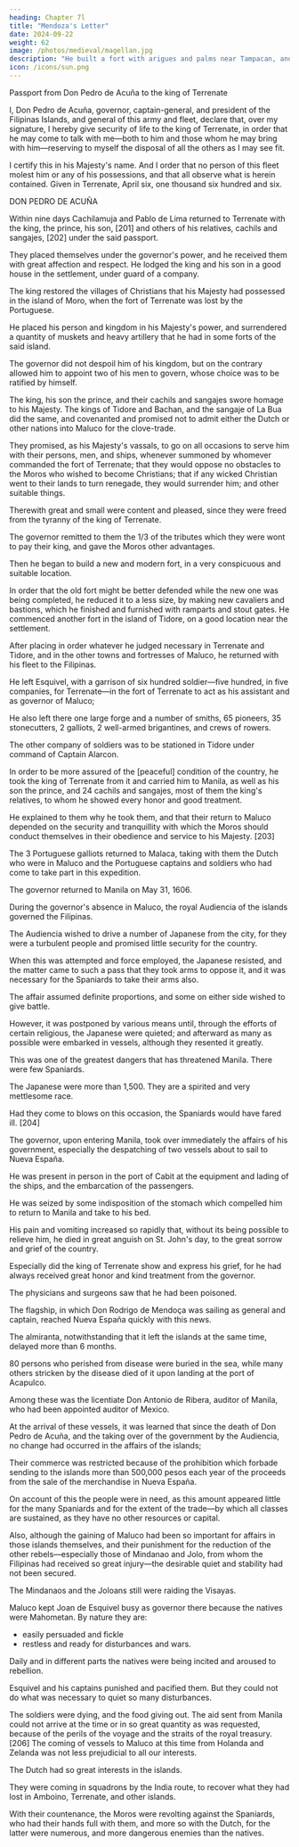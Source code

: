 ```yaml
---
heading: Chapter 7l
title: "Mendoza's Letter"
date: 2024-09-22
weight: 62
image: /photos/medieval/magellan.jpg
description: "He built a fort with arigues and palms near Tampacan, and founded a Spanish settlement which he named Murcia"
icon: /icons/sun.png
---
```




Passport from Don Pedro de Acuña to the king of Terrenate

I, Don Pedro de Acuña, governor, captain-general, and president of the Filipinas Islands, and general of this army and fleet, declare that, over my signature, I hereby give security of life to the king of Terrenate, in order that he may come to talk with me—both to him and those whom he may bring with him—reserving to myself the disposal of all the others as I may see fit. 

I certify this in his Majesty's name. And I order that no person of this fleet molest him or any of his possessions, and that all observe what is herein contained. Given in Terrenate, April six, one thousand six hundred and six.

DON PEDRO DE ACUÑA


Within nine days Cachilamuja and Pablo de Lima returned to Terrenate with the king, the prince, his son, [201] and others of his relatives, cachils and sangajes, [202] under the said passport. 

They placed themselves under the governor's power, and he received them with great affection and respect. He lodged the king and his son in a good house in the settlement, under guard of a company.

The king restored the villages of Christians that his Majesty had possessed in the island of Moro, when the fort of Terrenate was lost by the Portuguese.

He placed his person and kingdom in his Majesty's power, and surrendered a quantity of muskets and heavy artillery that he had in some forts of the said island. 

The governor did not despoil him of his kingdom, but on the contrary allowed him to appoint two of his men to govern, whose choice was to be ratified by himself. 

The king, his son the prince, and their cachils and sangajes swore homage to his Majesty. The kings of Tidore and Bachan, and the sangaje of La Bua did the same, and covenanted and promised not to admit either the Dutch or other nations into Maluco for the clove-trade. 

They promised, as his Majesty's vassals, to go on all occasions to serve him with their persons, men, and ships, whenever summoned by whomever commanded the fort of Terrenate; that they would oppose no obstacles to the Moros who wished to become Christians; that if any wicked Christian went to their lands to turn renegade, they would surrender him; and other suitable things. 

Therewith great and small were content and pleased, since they were freed from the tyranny of the king of Terrenate.

The governor remitted to them the 1/3 of the tributes which they were wont to pay their king, and gave the Moros other advantages. 

Then he began to build a new and modern fort, in a very conspicuous and suitable location.

In order that the old fort might be better defended while the new one was being completed, he reduced it to a less size, by making new cavaliers and bastions, which he finished and furnished with ramparts and stout gates. He commenced another fort in the island of Tidore, on a good location near the settlement. 

After placing in order whatever he judged necessary in Terrenate and Tidore, and in the other towns and fortresses of Maluco, he returned with his fleet to the Filipinas.

He left Esquivel, with a garrison of  six hundred soldier—five hundred, in five companies, for Terrenate—in the fort of Terrenate to act as his assistant and as governor of Maluco; 

He also left there one large forge and a number of smiths, 65 pioneers, 35 stonecutters, 2 galliots, 2 well-armed brigantines, and crews of rowers.

The other company of soldiers was to be stationed in Tidore under command of Captain Alarcon.

 <!-- while ammunition and provisions for one year were left in both forts.  -->

In order to be more assured of the [peaceful] condition of the country, he took the king of Terrenate from it and carried him to Manila, as well as his son the prince, and 24 cachils and sangajes, most of them the king's relatives, to whom he showed every honor and good treatment. 

He explained to them why he took them, and that their return to Maluco depended on the security and tranquillity with which the Moros should conduct themselves in their obedience and service to his Majesty. [203] 

The 3 Portuguese galliots returned to Malaca, taking with them the Dutch who were in Maluco and the Portuguese captains and soldiers who had come to take part in this expedition.

The governor returned to Manila on May 31, 1606. 

<!-- He was received there with acclamations of joy and praise from the city, who gave thanks to God for so happy and prompt result in an undertaking of so great weight and importance. -->

During the governor's absence in Maluco, the royal Audiencia of the islands governed the Filipinas.

The Audiencia wished to drive a number of Japanese from the city, for they were a turbulent people and promised little security for the country. 

When this was attempted and force employed, the Japanese resisted, and the matter came to such a pass that they took arms to oppose it, and it was necessary for the Spaniards to take their arms also.

The affair assumed definite proportions, and some on either side wished to give battle. 

However, it was postponed by various means until, through the efforts of certain religious, the Japanese were quieted; and afterward as many as possible were embarked in vessels, although they resented it greatly.

This was one of the greatest dangers that has threatened Manila. There were few Spaniards.

The Japanese were more than 1,500. They are a spirited and very mettlesome race.

Had they come to blows on this occasion, the Spaniards would have fared ill. [204]

The governor, upon entering Manila, took over immediately the affairs of his government, especially the despatching of two vessels about to sail to Nueva España. 

He was present in person in the port of Cabit at the equipment and lading of the ships, and the embarcation of the passengers.

He was seized by some indisposition of the stomach which compelled him to return to Manila and take to his bed.

His pain and vomiting increased so rapidly that, without its being possible to relieve him, he died in great anguish on St. John's day, to the great sorrow and grief of the country. 


Especially did the king of Terrenate show and express his grief, for he had always received great honor and kind treatment from the governor.

<!-- It was suspected that his death had been violent, because of the severity and the symptoms of his illness.  -->

The physicians and surgeons saw that he had been poisoned.

<!-- having opened his body, declared, from the signs that they found, that , which made his death more regrettable. [205] The Audiencia buried the governor in the monastery of St. Augustine at Manila, with the pomp and ostentation due to his person and offices. Then, again taking charge of the government, the Audiencia despatched the vessels to Nueva España, whence advice was sent to his Majesty of the taking of Maluco and the death of the governor. -->

The flagship, in which Don Rodrigo de Mendoça was sailing as general and captain, reached Nueva España quickly with this news. 

The almiranta, notwithstanding that it left the islands at the same time, delayed more than 6 months.

80 persons who perished from disease were buried in the sea, while many others stricken by the disease died of it upon landing at the port of Acapulco.

Among these was the licentiate Don Antonio de Ribera, auditor of Manila, who had been appointed auditor of Mexico.


At the arrival of these vessels, it was learned that since the death of Don Pedro de Acuña, and the taking over of the government by the Audiencia, no change had occurred in the affairs of the islands; 

Their commerce was restricted because of the prohibition which forbade sending to the islands more than 500,000 pesos each year of the proceeds from the sale of the merchandise in Nueva España.

On account of this the people were in need, as this amount appeared little for the many Spaniards and for the extent of the trade—by which all classes are sustained, as they have no other resources or capital. 

Also, although the gaining of Maluco had been so important for affairs in those islands themselves, and their punishment for the reduction of the other rebels—especially those of Mindanao and Jolo, from whom the Filipinas had received so great injury—the desirable quiet and stability had not been secured. 

The Mindanaos and the Joloans still were raiding the Visayas. 

Maluco kept Joan de Esquivel busy as governor there because the natives were Mahometan. By nature they are:
- easily persuaded and fickle
- restless and ready for disturbances and wars. 

Daily and in different parts the natives were being incited and aroused to rebellion.

Esquivel and his captains punished and pacified them. But they could not do what was necessary to quiet so many disturbances. 

The soldiers were dying, and the food giving out. The aid sent from Manila could not arrive at the time or in so great quantity as was requested, because of the perils of the voyage and the straits of the royal treasury. [206] 
The coming of vessels to Maluco at this time from Holanda and Zelanda was not less prejudicial to all our interests. 

The Dutch had so great interests in the islands.

 <!-- and having established their interests there so firmly, -->

They were coming in squadrons by the India route, to recover what they had lost in Amboino, Terrenate, and other islands. 

With their countenance, the Moros were revolting against the Spaniards, who had their hands full with them, and more so with the Dutch, for the latter were numerous, and more dangerous enemies than the natives.


